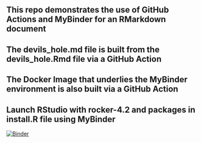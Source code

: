 ## This repo demonstrates the use of GitHub Actions and MyBinder for an RMarkdown document

## The devils_hole.md file is built from the devils_hole.Rmd file via a GitHub Action

## The Docker Image that underlies the MyBinder environment is also built via a GitHub Action

## Launch RStudio with rocker-4.2 and packages in install.R file using MyBinder

[![Binder](https://mybinder.org/badge_logo.svg)](https://mybinder.org/v2/gh/DaveEdge1/Devils_Hole2/HEAD?urlpath=rstudio)
